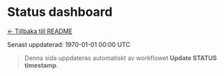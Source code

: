 # Status dashboard

[← Tillbaka till README](./README.md)

Senast uppdaterad: <!--STATUS_TS-->1970-01-01 00:00 UTC<!--/STATUS_TS-->

> Denna sida uppdateras automatiskt av workflowet **Update STATUS timestamp**.
